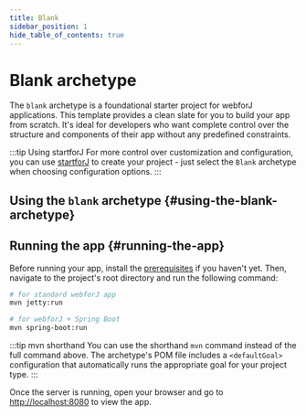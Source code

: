 ```yaml
---
title: Blank
sidebar_position: 1
hide_table_of_contents: true
---
```


<Head>
  <style>{`
  .container {
    max-width: 65em !important;
  }
  `}</style>
</Head>

# Blank archetype

The `blank` archetype is a foundational starter project for webforJ applications. This template provides a clean slate for you to build your app from scratch. It's ideal for developers who want complete control over the structure and components of their app without any predefined constraints.

:::tip Using startforJ
For more control over customization and configuration, you can use [startforJ](https://docs.webforj.com/startforj/) to create your project - just select the `Blank` archetype when choosing configuration options.
:::

## Using the `blank` archetype {#using-the-blank-archetype}

<ComponentArchetype
project="blank"
/>

## Running the app {#running-the-app}

Before running your app, install the [prerequisites](../../introduction/prerequisites) if you haven't yet. 
Then, navigate to the project's root directory and run the following command:

```bash
# for standard webforJ app
mvn jetty:run

# for webforJ + Spring Boot
mvn spring-boot:run
```

:::tip mvn shorthand
You can use the shorthand `mvn` command instead of the full command above. The archetype's POM file includes a `<defaultGoal>` configuration that automatically runs the appropriate goal for your project type.
:::

Once the server is running, open your browser and go to [http://localhost:8080](http://localhost:8080) to view the app.
